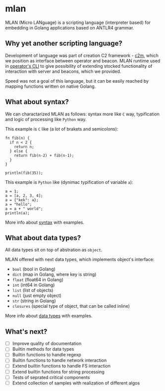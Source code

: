 # mlan

MLAN (Micro LANguage) is a scripting language (interpreter based) for embedding in Golang applications based on ANTLR4 grammar.

## Why yet another scripting language?

Development of language was part of creation C2 framework - [c2m](https://github.com/c2micro/c2msrv), which we position as interface between operator and beacon. MLAN runtime used in [operator's CLI](https://github.com/c2micro/c2mcli) to give possibility of extending stocked functionality of interaction with server and beacons, which we provided.

Speed was not a goal of this language, but it can be easily reached by mapping functions written on native Golang.

## What about syntax?

We can charactarized MLAN as follows: syntax more like `C` way, typification and logic of processing like `Python` way. 

This example is `C` like (a lot of brakets and semicolons):
```
fn fib(n) {
  if n < 2 {
    return n;
  } else {
    return fib(n-2) + fib(n-1);
  }
}

println(fib(35));
```

This example is `Python` like (dynimac typification of variable `a`):
```
a = 1;
a = [a, 2, 3, 4];
a = {"kek": a};
a = "hello";
a = a + " world";
println(a);
```

More info about [syntax](docs/syntax.md) with examples.

## What about data types?

All data types sit on top of abstration as `object`.

MLAN offered with next data types, which implements object's interface:
- `bool` (bool in Golang)
- `dict` (map in Golang, where key is string)
- `float` (float64 in Golang)
- `int` (int64 in Golang)
- `list` (list of objects)
- `null` (just empty object)
- `str` (string in Golang)
- `closures` (special type of object, that can be called inline)

More info about [data types](docs/data_types.md) with examples.

## What's next?

- [ ] Improve quality of documentation
- [ ] Builtin methods for data types
- [ ] Builtin functions to handle regexp
- [ ] Builtin functions to handle network interaction
- [ ] Extend builtin functions to handle FS interaction
- [ ] Extend builtin functions for string processing
- [ ] Tests of seprated critical components
- [ ] Extend collection of samples with realization of different algos